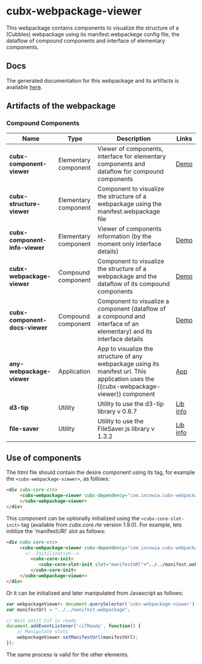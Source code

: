 # cubx-webpackage-viewer
This webpackage contains components to visualize the structure of a (Cubbles) webpackage using its manifest.webpackege config file, the dataflow of compound components and interface of elementary components.

## Docs
The generated documentation for this webpackage and its artifacts is available [here][demoWebPV].

## Artifacts of the webpackage

### Compound Components
| Name | Type | Description | Links |
|--------------------------------|----------------------|-----------------------------------------------------------------------------------------------------------------------------------------|---------------------------|
| **cubx-component-viewer** | Elementary component | Viewer of components,  interface for elementary components and dataflow for compound components | [Demo][demoCompV] |
| **cubx-structure-viewer** | Elementary component | Component to visualize the structure of a webpackage using the manifest.webpackage file |  |
| **cubx-component-info-viewer** | Elementary component | Viewer of components information (by the moment only interface details) | [Demo][demoCompInfV] |
| **cubx-webpackage-viewer** | Compound component | Component to visualize the structure of a webpackage and the dataflow of its compound components | [Demo][demoWebPV] |
| **cubx-component-docs-viewer** | Compound component | Component to visualize a component (dataflow of a compound and interface of an elementary) and its interface details | [Demo][demoCompDocsV] |
| **any-webpackage-viewer** | Application | App to visualize the structure of any webpackage using its manifest url. This application uses the {{cubx-webpackage-viewer}} component | [App][anyWPApp] |
| **d3-tip** | Utility | Utility to use the d3-tip library v 0.6.7 | [Lib info][d3TipInfo] |
| **file-saver** | Utility | Utility to use the FileSaver.js library v 1.3.2 | [Lib info][fileSaverInfo] |

## Use of components

The html file should contain the desire component using its tag, for example the `<cubx-webpackage-viewer>`, as follows:

```html
<div cubx-core-crc>
     <cubx-webpackage-viewer cubx-dependency="com.incowia.cubx-webpackage-viewer@1.2.0/cubx-component-docs-viewer/main">
     </cubx-webpackage-viewer>
</div>
```

This component can be optionally initialized using the `<cubx-core-slot-init>` tag (available from _cubx.core.rte_ version 1.9.0). For example, lets initilize the 'manifestURl' slot as follows:

```html
<div cubx-core-crc>
     <cubx-webpackage-viewer cubx-dependency="com.incowia.cubx-webpackage-viewer@1.2.0/cubx-component-docs-viewer/main">
       <!--Initilization-->
	     <cubx-core-init>
		    <cubx-core-slot-init slot="manifestURl">"../../manifest.webpackage"</cubx-core-slot-init>
         </cubx-core-init>
     </cubx-webpackage-viewer>
</div>
```
Or it can be initialized and later manipulated from Javascript as follows:

```javascript
var webpackageViewer= document.querySelector('cubx-webpackage-viewer');
var manifestUrl = "../../manifest.webpackage";

// Wait until Cif is ready
document.addEventListener('cifReady', function() {
	// Manipulate slots
	webpackageViewer.setManifestUrl(manifestUrl);
});
```

The same process is valid for the other elements.

[demoWebPV]: https://cubbles.world/shared/com.incowia.cubx-webpackage-viewer@1.2.0/cubx-webpackage-viewer/demo/index.html
[demoCompV]: https://cubbles.world/shared/com.incowia.cubx-webpackage-viewer@1.2.0/cubx-component-viewer/demo/index.html
[demoCompInfV]: https://cubbles.world/shared/com.incowia.cubx-webpackage-viewer@1.2.0/cubx-component-info-viewer/demo/index.html
[demoCompDocsV]: https://cubbles.world/shared/com.incowia.cubx-webpackage-viewer@1.2.0/cubx-component-docs-viewer/demo/index.html
[anyWPApp]: https://cubbles.world/shared/com.incowia.cubx-webpackage-viewer@1.2.0/any-webpackage-viewer/index.html
[d3TipInfo]: https://github.com/Caged/d3-tip 
[fileSaverInfo]: https://github.com/eligrey/FileSaver.js/
